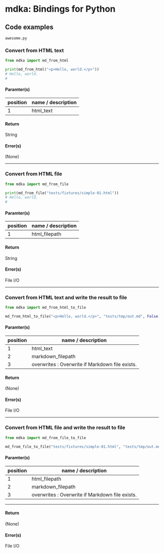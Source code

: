 # mdka: Bindings for Python

## Code examples

`awesome.py`

### Convert from HTML text

```python
from mdka import md_from_html

print(md_from_html("<p>Hello, world.</p>"))
# Hello, world.
# 
```

#### Paramter(s)

| position | name / description |
| --- | --- |
| 1 | html_text |

#### Return

String

#### Error(s)

(None)

---

### Convert from HTML file

```python
from mdka import md_from_file

print(md_from_file("tests/fixtures/simple-01.html"))
# Hello, world.
# 
```

#### Paramter(s)

| position | name / description |
| --- | --- |
| 1 | html_filepath |

#### Return

String

#### Error(s)

File I/O

---

### Convert from HTML text and write the result to file

```python
from mdka import md_from_html_to_file

md_from_html_to_file("<p>Hello, world.</p>", "tests/tmp/out.md", False)
```

#### Paramter(s)

| position | name / description |
| --- | --- |
| 1 | html_text |
| 2 | markdown_filepath |
| 3 | overwrites : Overwrite if Markdown file exists. |

#### Return

(None)

#### Error(s)

File I/O

---

### Convert from HTML file and write the result to file

```python
from mdka import md_from_file_to_file

md_from_file_to_file("tests/fixtures/simple-01.html", "tests/tmp/out.md", False)
```

#### Paramter(s)

| position | name / description |
| --- | --- |
| 1 | html_filepath |
| 2 | markdown_filepath |
| 3 | overwrites : Overwrite if Markdown file exists. |

---

#### Return

(None)

#### Error(s)

File I/O
